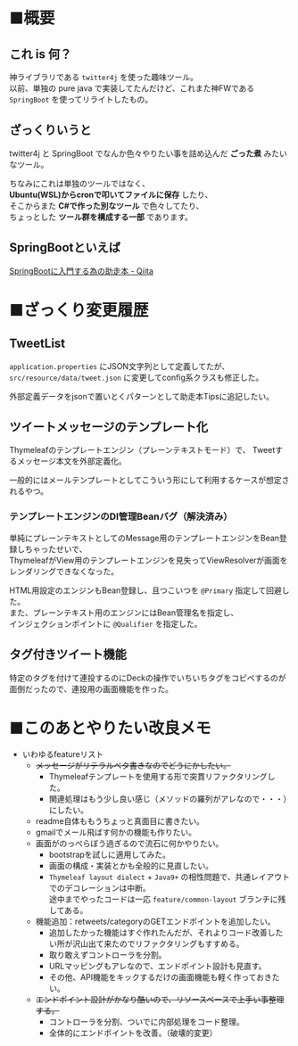 # ■概要

## これ is 何？

神ライブラリである `twitter4j` を使った趣味ツール。  
以前、単独の pure java で実装してたんだけど、これまた神FWである `SpringBoot` を使ってリライトしたもの。

## ざっくりいうと

twitter4j と SpringBoot でなんか色々やりたい事を詰め込んだ **ごった煮** みたいなツール。

ちなみにこれは単独のツールではなく、  
**Ubuntu(WSL)からcronで叩いてファイルに保存** したり、  
そこからまた **C#で作った別なツール** で色々してたり、  
ちょっとした **ツール群を構成する一部** であります。

## SpringBootといえば

[SpringBootに入門する為の助走本 - Qiita](https://qiita.com/sugaryo/items/5695bfcc21365f429767)


# ■ざっくり変更履歴

## TweetList

`application.properties` にJSON文字列として定義してたが、  
`src/resource/data/tweet.json` に変更してconfig系クラスも修正した。

外部定義データをjsonで置いとくパターンとして助走本Tipsに追記したい。

## ツイートメッセージのテンプレート化

Thymeleafのテンプレートエンジン（プレーンテキストモード）で、
Tweetするメッセージ本文を外部定義化。

一般的にはメールテンプレートとしてこういう形にして利用するケースが想定されるやつ。

### テンプレートエンジンのDI管理Beanバグ（解決済み）

単純にプレーンテキストとしてのMessage用のテンプレートエンジンをBean登録しちゃったせいで、  
ThymeleafがView用のテンプレートエンジンを見失ってViewResolverが画面をレンダリングできなくなった。

HTML用設定のエンジンもBean登録し、且つこいつを `@Primary` 指定して回避した。  
また、プレーンテキスト用のエンジンにはBean管理名を指定し、  
インジェクションポイントに `@Qualifier` を指定した。

## タグ付きツイート機能

特定のタグを付けて連投するのにDeckの操作でいちいちタグをコピペするのが面倒だったので、連投用の画面機能を作った。

# ■このあとやりたい改良メモ

- いわゆるfeatureリスト
    - ~~メッセージがリテラルベタ書きなのでどうにかしたい。~~
        - Thymeleafテンプレートを使用する形で突貫リファクタリングした。
        - 関連処理はもう少し良い感じ（メソッドの羅列がアレなので・・・）にしたい。
    - readme自体ももうちょっと真面目に書きたい。
    - gmailでメール飛ばす何かの機能も作りたい。
    - 画面がのっぺらぼう過ぎるので流石に何かやりたい。
        - bootstrapを試しに適用してみた。
        - 画面の構成・実装とかも全般的に見直したい。
        - `Thymeleaf layout dialect` + `Java9+` の相性問題で、共通レイアウトでのデコレーションは中断。  
        途中までやったコードは一応 `feature/common-layout` ブランチに残してある。
    - 機能追加：retweets/categoryのGETエンドポイントを追加したい。
        - 追加したかった機能はすぐ作れたんだが、それよりコード改善したい所が沢山出て来たのでリファクタリングもすすめる。
        - 取り敢えずコントローラを分割。
        - URLマッピングもアレなので、エンドポイント設計も見直す。
        - その他、API機能をキックするだけの画面機能も軽く作っておきたい。
    - ~~エンドポイント設計がかなり酷いので、リソースベースで上手い事整理する。~~
        - コントローラを分割、ついでに内部処理をコード整理。
        - 全体的にエンドポイントを改善。（破壊的変更）



